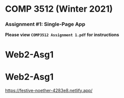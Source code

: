 # COMP 3512 (Winter 2021)
### Assignment #1: Single-Page App

**Please view `COMP3512 Assignment 1.pdf` for instructions**

  
# Web2-Asg1
# Web2-Asg1
https://festive-noether-4283e8.netlify.app/
